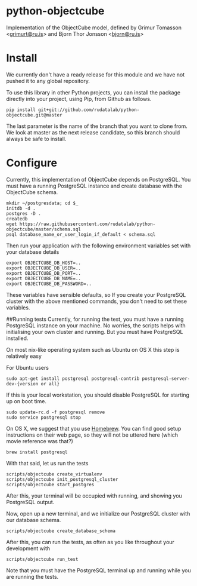 # python-objectcube
Implementation of the ObjectCube model, defined by Grimur Tomasson
&lt;grimurt@ru.is> and Bjorn Thor Jonsson &lt;bjorn@ru.is>

# Install
We currently don't have a ready release for this module and we have not pushed
it to any global repository.

To use this library in other Python projects, you can install the package
directly into your project, using Pip, from Github as follows.

    pip install git+git://github.com/rudatalab/python-objectcube.git@master
    
The last parameter is the name of the branch that you want to clone from. We
look at master as the next release candidate, so this branch should always be
safe to install.

# Configure
Currently, this implementation of ObjectCube depends on PostgreSQL. You
must have a running PostgreSQL instance and create database with the
ObjectCube schema.

    mkdir ~/postgresdata; cd $_
    initdb -d .
    postgres -D .
    createdb
    wget https://raw.githubusercontent.com/rudatalab/python-objectcube/master/schema.sql
    psql database_name_or_user_login_if_default < schema.sql

Then run your application with the following environment variables set with
your database details

    export OBJECTCUBE_DB_HOST=..
    export OBJECTCUBE_DB_USER=..
    export OBJECTCUBE_DB_PORT=..
    export OBJECTCUBE_DB_NAME=..
    export OBJECTCUBE_DB_PASSWORD=..

These variables have sensible defaults, so If you create your PostgreSQL
cluster with the above mentioned commands, you don't need to set these
variables.

##Running tests
Currently, for running the test, you must have a running PostgreSQL instance on
your machine. No worries, the scripts helps with initialising your own cluster
and running. But you must have PostgreSQL installed.

On most nix-like operating system such as Ubuntu on OS X this step is
relatively easy

For Ubuntu users

    sudo apt-get install postgresql postgresql-contrib postgresql-server-dev-{version or all}
    
If this is your local workstation, you should disable PostgreSQL for starting
up on boot time.

    sudo update-rc.d -f postgresql remove
    sudo service postgresql stop

On OS X, we suggest that you use [Homebrew](http://brew.sh/). You can find good
setup instructions on their web page, so they will not be uttered here (which
movie reference was that?)

    brew install postgresql
    
With that said, let us run the tests

    scripts/objectcube create_virtualenv
    scripts/objectcube init_postgresql_cluster
    scripts/objectcube start_postgres

After this, your terminal will be occupied with running, and showing you
PostgreSQL output.

Now, open up a new terminal, and we initialize our PostgreSQL cluster with our
database schema.

    scripts/objectcube create_database_schema
    
After this, you can run the tests, as often as you like throughout your
development with

    scripts/objectcube run_test

Note that you must have the PostgreSQL terminal up and running while you are
running the tests.

